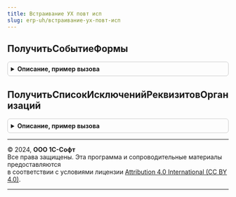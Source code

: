 ```yaml
---
title: Встраивание УХ повт исп
slug: erp-uh/встраивание-ух-повт-исп
---
```



## ПолучитьСобытиеФормы
<details style="margin: 1em 0; padding: 0.5em; border: 1px solid #ccc; border-radius: 6px;">

<summary style="font-weight: bold; cursor: pointer;">Описание, пример вызова</summary>

```bsl

Функция ПолучитьСобытиеФормы(ИмяФормы, ИмяСобытия) Экспорт
```

Пример вызова
```bsl
Результат = ВстраиваниеУХПовтИсп.ПолучитьСобытиеФормы(ИмяФормы, ИмяСобытия) 
```
</details>

## ПолучитьСписокИсключенийРеквизитовОрганизаций
<details style="margin: 1em 0; padding: 0.5em; border: 1px solid #ccc; border-radius: 6px;">

<summary style="font-weight: bold; cursor: pointer;">Описание, пример вызова</summary>

```bsl

Функция ПолучитьСписокИсключенийРеквизитовОрганизаций() Экспорт
```

Пример вызова
```bsl
Результат = ВстраиваниеУХПовтИсп.ПолучитьСписокИсключенийРеквизитовОрганизаций() 
```
</details>

---

© 2024, **ООО 1С-Софт**  
Все права защищены. Эта программа и сопроводительные материалы предоставляются  
в соответствии с условиями лицензии [Attribution 4.0 International (CC BY 4.0)](https://creativecommons.org/licenses/by/4.0/legalcode).

---
